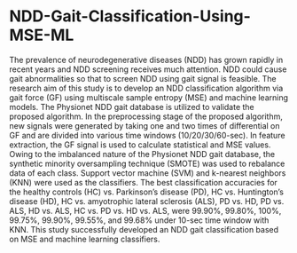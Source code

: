 # NDD-Gait-Classification-Using-MSE-ML

The prevalence of neurodegenerative diseases (NDD) has grown rapidly in recent years and NDD screening receives much attention. NDD could cause gait abnormalities so that to screen NDD using gait signal is feasible. The research aim of this study is to develop an NDD classification algorithm via gait force (GF) using multiscale sample entropy (MSE) and machine learning models. The Physionet NDD gait database is utilized to validate the proposed algorithm. In the preprocessing stage of the proposed algorithm, new signals were generated by taking one and two times of differential on GF and are divided into various time windows (10/20/30/60-sec). In feature extraction, the GF signal is used to calculate statistical and MSE values. Owing to the imbalanced nature of the Physionet NDD gait database, the synthetic minority oversampling technique (SMOTE) was used to rebalance data of each class. Support vector machine (SVM) and k-nearest neighbors (KNN) were used as the classifiers. The best classification accuracies for the healthy controls (HC) vs. Parkinson’s disease (PD), HC vs. Huntington’s disease (HD), HC vs. amyotrophic lateral sclerosis (ALS), PD vs. HD, PD vs. ALS, HD vs. ALS, HC vs. PD vs. HD vs. ALS, were 99.90%, 99.80%, 100%, 99.75%, 99.90%, 99.55%, and 99.68% under 10-sec time window with KNN. This study successfully developed an NDD gait classification based on MSE and machine learning classifiers.
